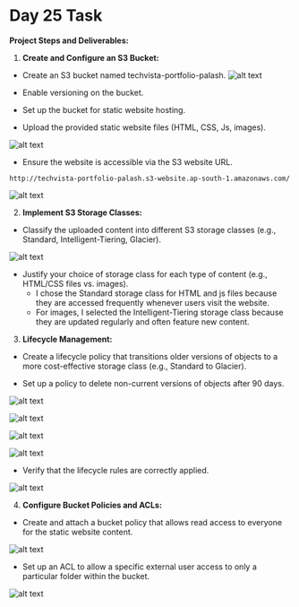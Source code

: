 # Day 25 Task

**Project Steps and Deliverables:**

1. **Create and Configure an S3 Bucket:**
 - Create an S3 bucket named techvista-portfolio-palash.
![alt text](image.png)
 
 - Enable versioning on the bucket.

 - Set up the bucket for static website hosting.

 - Upload the provided static website files (HTML, CSS, Js, images).

![alt text](image-1.png)

 - Ensure the website is accessible via the S3 website URL.
```
http://techvista-portfolio-palash.s3-website.ap-south-1.amazonaws.com/
```

![alt text](image-4.png)


2. **Implement S3 Storage Classes:**
 - Classify the uploaded content into different S3 storage classes (e.g., Standard, Intelligent-Tiering, Glacier).

![alt text](image-5.png)

 - Justify your choice of storage class for each type of content (e.g., HTML/CSS files vs. images).
     - I chose the Standard storage class for HTML and js files because they are accessed frequently whenever users visit the website.
    - For images, I selected the Intelligent-Tiering storage class because they are updated regularly and often feature new content.

3. **Lifecycle Management:**
 - Create a lifecycle policy that transitions older versions of objects to a more cost-effective storage class (e.g., Standard to Glacier).

 - Set up a policy to delete non-current versions of objects after 90 days.

![alt text](image-8.png)

![alt text](image-10.png)

![alt text](image-11.png)

![alt text](image-9.png)

 - Verify that the lifecycle rules are correctly applied.

![alt text](image-6.png)



4. **Configure Bucket Policies and ACLs:**
 - Create and attach a bucket policy that allows read access to everyone for the static website content.

![alt text](image-3.png)

 - Set up an ACL to allow a specific external user access to only a particular folder within the bucket.

![alt text](image-7.png)


